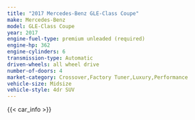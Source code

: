 ```yaml
---
title: "2017 Mercedes-Benz GLE-Class Coupe"
make: Mercedes-Benz
model: GLE-Class Coupe
year: 2017
engine-fuel-type: premium unleaded (required)
engine-hp: 362
engine-cylinders: 6
transmission-type: Automatic
driven-wheels: all wheel drive
number-of-doors: 4
market-category: Crossover,Factory Tuner,Luxury,Performance
vehicle-size: Midsize
vehicle-style: 4dr SUV
---
```


{{< car_info >}}
